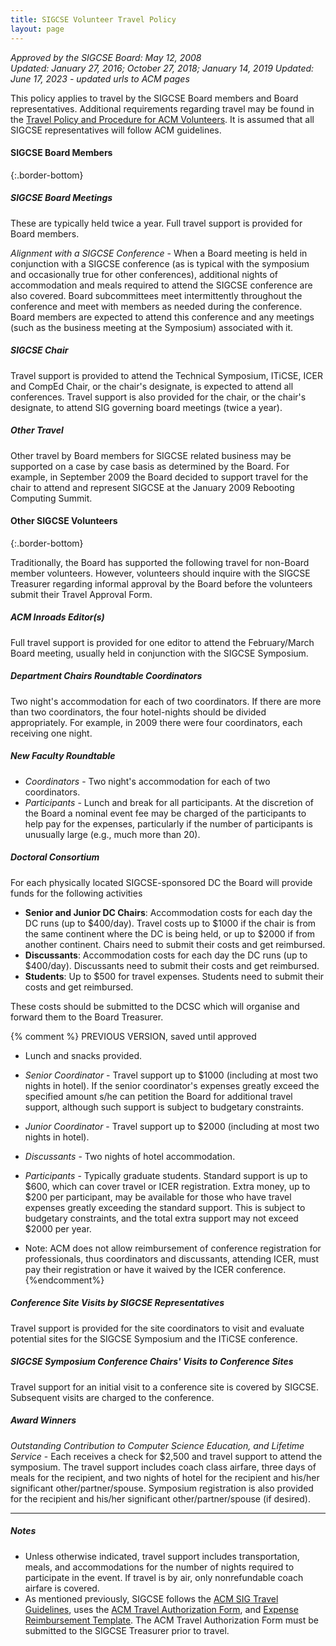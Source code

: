 ```yaml
---
title: SIGCSE Volunteer Travel Policy
layout: page
---
```


_Approved by the SIGCSE Board: May 12, 2008_\
_Updated: January 27, 2016; October 27, 2018; January 14, 2019_
_Updated: June 17, 2023 - updated urls to ACM pages_

This policy applies to travel by the SIGCSE Board members and Board representatives. Additional requirements regarding travel may be found in the [Travel Policy and Procedure for ACM Volunteers](https://www.acm.org/special-interest-groups/volunteer-resources/). It is assumed that all SIGCSE representatives will follow ACM guidelines.

#### SIGCSE Board Members
{:.border-bottom}


##### SIGCSE Board Meetings
These are typically held twice a year. Full travel support is provided
for Board members.

*Alignment with a SIGCSE Conference* - When a Board meeting is held in conjunction with a SIGCSE conference (as is typical with the symposium and occasionally true for other conferences), additional nights of accommodation and meals required to attend the SIGCSE conference are also covered. Board subcommittees meet intermittently throughout the conference and meet with members as needed during the conference. Board members are expected to attend this conference and any meetings (such as the business meeting at the Symposium) associated with it.

##### SIGCSE Chair
Travel support is provided to attend the Technical Symposium, ITiCSE, ICER and CompEd Chair, or the chair's designate, is expected to attend all conferences. Travel support is also provided for the chair, or the chair's designate, to attend SIG governing board meetings (twice a year).

##### Other Travel
Other travel by Board members for SIGCSE related business may be supported on a case by case basis as determined by the Board. For example, in September 2009 the Board decided to support travel for the chair to attend and represent SIGCSE at the January 2009 Rebooting Computing Summit.

#### Other SIGCSE Volunteers
{:.border-bottom}

Traditionally, the Board has supported the following travel for non-Board member volunteers. However, volunteers should inquire with the SIGCSE Treasurer regarding informal approval by the Board before the volunteers submit their Travel Approval Form.

##### ACM Inroads Editor(s)
Full travel support is provided for one editor to attend the February/March Board meeting, usually held in conjunction with the SIGCSE Symposium.

##### Department Chairs Roundtable Coordinators
Two night's accommodation for each of two coordinators. If there are more than two coordinators, the four hotel-nights should be divided appropriately. For example, in 2009 there were four coordinators, each receiving one night.

##### New Faculty Roundtable

- *Coordinators* - Two night's accommodation for each of two coordinators.
- *Participants* - Lunch and break for all participants. At the discretion of the Board a nominal event fee may be charged of the participants to help pay for the expenses, particularly if the number of participants is unusually large (e.g., much more than 20).

##### Doctoral Consortium 

For each physically located SIGCSE-sponsored DC the Board will provide funds for the following activities

- **Senior and Junior DC Chairs**:  Accommodation costs for each day the DC runs (up to $400/day). Travel costs up to $1000 if the chair is from the same continent where the DC is being held, or up to $2000 if from another continent. Chairs need to submit their costs and get reimbursed. 
- **Discussants**: Accommodation costs for each day the DC runs (up to $400/day). Discussants need to submit their costs and get reimbursed. 
- **Students**: Up to $500 for travel expenses. Students need to submit their costs and get reimbursed. 

These costs should be submitted to the DCSC which will organise and forward them to the Board Treasurer. 


{% comment %}
PREVIOUS VERSION, saved until approved
- Lunch and snacks provided.
- *Senior Coordinator* - Travel support up to \$1000 (including at most two nights in hotel). If the senior coordinator's expenses greatly exceed the specified amount s/he can petition the Board for additional travel support, although such support is subject to budgetary constraints.
- *Junior Coordinator* - Travel support up to \$2000 (including at most two nights in hotel).
- *Discussants* - Two nights of hotel accommodation.
- *Participants* - Typically graduate students. Standard support is up to \$600, which can cover travel or ICER registration. Extra money, up to \$200 per participant, may be available for those who have travel expenses greatly exceeding the standard support. This is subject to budgetary constraints, and the total extra support may not exceed \$2000 per year.

- Note: ACM does not allow reimbursement of conference registration for professionals, thus coordinators and discussants, attending ICER, must pay their registration or have it waived by the ICER conference.
{%endcomment%}

##### Conference Site Visits by SIGCSE Representatives
Travel support is provided for the site coordinators to visit and
evaluate potential sites for the SIGCSE Symposium and the ITiCSE
conference.

##### SIGCSE Symposium Conference Chairs' Visits to Conference Sites
Travel support for an initial visit to a conference site is covered by
SIGCSE. Subsequent visits are charged to the conference.

##### Award Winners
*Outstanding Contribution to Computer Science Education, and Lifetime Service* - Each receives a check for \$2,500 and travel support to attend the
symposium. The travel support includes coach class airfare, three days
of meals for the recipient, and two nights of hotel for the recipient
and his/her significant other/partner/spouse. Symposium registration is
also provided for the recipient and his/her significant
other/partner/spouse (if desired).

------------------------------------------------------------------------

##### Notes

-   Unless otherwise indicated, travel support includes transportation, meals, and accommodations for the number of nights required to participate in the event. If travel is by air, only nonrefundable coach airfare is covered.
-   As mentioned previously, SIGCSE follows the [ACM SIG Travel Guidelines](http://www.acm.org/sigs/volunteer_resources/conference_manual/2-4-2pgl), uses the [ACM Travel Authorization Form](http://www.acm.org/sigs/volunteer_resources/taf.txt), and [Expense Reimbursement Template](http://www.acm.org/sigs/volunteer_resources/conference_manual/2-4-2pgl). The ACM Travel Authorization Form must be submitted to the SIGCSE Treasurer prior to travel.
